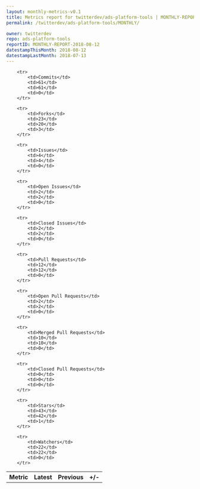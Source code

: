 ```yaml
---
layout: monthly-metrics-v0.1
title: Metrics report for twitterdev/ads-platform-tools | MONTHLY-REPORT-2018-08-12 | 2018-08-12
permalink: /twitterdev/ads-platform-tools/MONTHLY/

owner: twitterdev
repo: ads-platform-tools
reportID: MONTHLY-REPORT-2018-08-12
datestampThisMonth: 2018-08-12
datestampLastMonth: 2018-07-13
---
```



<table style="width: 100%;">
    <tr>
        <th>Metric</th>
        <th>Latest</th>
        <th>Previous</th>
        <th>+/-</th>
    </tr>

        <tr>
            <td>Commits</td>
            <td>61</td>
            <td>61</td>
            <td>0</td>
        </tr>
        
        <tr>
            <td>Forks</td>
            <td>23</td>
            <td>20</td>
            <td>3</td>
        </tr>
        
        <tr>
            <td>Issues</td>
            <td>4</td>
            <td>4</td>
            <td>0</td>
        </tr>
        
        <tr>
            <td>Open Issues</td>
            <td>2</td>
            <td>2</td>
            <td>0</td>
        </tr>
        
        <tr>
            <td>Closed Issues</td>
            <td>2</td>
            <td>2</td>
            <td>0</td>
        </tr>
        
        <tr>
            <td>Pull Requests</td>
            <td>12</td>
            <td>12</td>
            <td>0</td>
        </tr>
        
        <tr>
            <td>Open Pull Requests</td>
            <td>2</td>
            <td>2</td>
            <td>0</td>
        </tr>
        
        <tr>
            <td>Merged Pull Requests</td>
            <td>10</td>
            <td>10</td>
            <td>0</td>
        </tr>
        
        <tr>
            <td>Closed Pull Requests</td>
            <td>0</td>
            <td>0</td>
            <td>0</td>
        </tr>
        
        <tr>
            <td>Stars</td>
            <td>43</td>
            <td>42</td>
            <td>1</td>
        </tr>
        
        <tr>
            <td>Watchers</td>
            <td>22</td>
            <td>22</td>
            <td>0</td>
        </tr>
        
</table>
